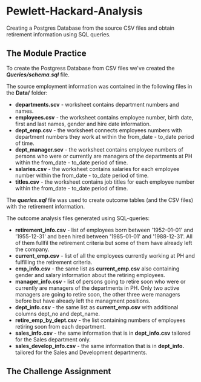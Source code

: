 # Pewlett-Hackard-Analysis
Creating a Postgres Database from the source CSV files and obtain retirement information using SQL queries.

## The Module Practice
To create the Postgress Database from CSV files we've created the <b><i>Queries/schema.sql</i></b> file.

The source employment information was contained in the following files in the <b>Data/</b> folder:
- <b>departments.scv</b> - worksheet contains department numbers and names.
- <b>employees.csv</b> - the worksheet contains employee number, birth date, first and last names, gender and hire date information.
- <b>dept_emp.csv</b> - the worksheet connects employees numbers with department numbers they work at within the from_date - to_date period of time.
- <b>dept_manager.scv</b> - the worksheet contains employee numbers of persons who were or currently are managers of the departments at PH within the from_date - to_date period of time.
- <b>salaries.csv</b> - the worksheet contains salaries for each employee number within the from_date - to_date period of time.
- <b>titles.csv</b> - the worksheet contains job titles for each employee number within the from_date - to_date period of time.

The <b><i>queries.sql</i></b> file was used to create outcome tables (and the CSV files) with the retirement information.

The outcome analysis files generated using SQL-queries:
- <b>retirement_info.csv</b> - list of employees born between '1952-01-01' and '1955-12-31' and been hired between '1985-01-01' 
and '1988-12-31'. All of them fullfil the retirement criteria but some of them have already left the company.
- <b>current_emp.csv</b> - list of all the employees currently working at PH and fulfilling the retirement criteria.
- <b>emp_info.csv</b> - the same list as <b>current_emp.csv</b> also containing gender and salary information about the retiring employees.
- <b>manager_info.csv</b> - list of persons going to retire soon who were or currently are managers of the departments in PH. 
Only two active managers are going to retire soon, the other three were managers before but have already left the managment positions.
- <b>dept_info.csv</b> - the same list as <b>current_emp.csv</b> with additional columns dept_no and dept_name.
- <b>retire_emp_by_dept.csv</b> - the list containing numbers of employees retiring soon from each department.
- <b>sales_info.csv</b> - the same information that is in <b>dept_info.csv</b> tailored for the Sales department only.
- <b>sales_develop_info.csv</b> - the same information that is in <b>dept_info.</b> tailored for the Sales and Development departments.

## The Challenge Assignment

